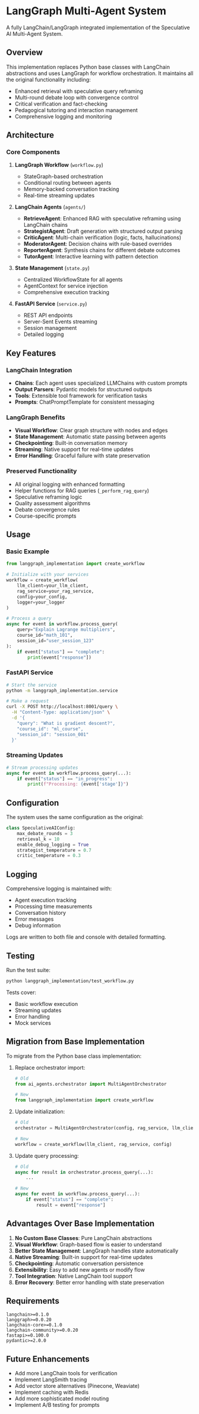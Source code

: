 # LangGraph Multi-Agent System

A fully LangChain/LangGraph integrated implementation of the Speculative AI Multi-Agent System.

## Overview

This implementation replaces Python base classes with LangChain abstractions and uses LangGraph for workflow orchestration. It maintains all the original functionality including:

- Enhanced retrieval with speculative query reframing
- Multi-round debate loop with convergence control
- Critical verification and fact-checking
- Pedagogical tutoring and interaction management
- Comprehensive logging and monitoring

## Architecture

### Core Components

1. **LangGraph Workflow** (`workflow.py`)
   - StateGraph-based orchestration
   - Conditional routing between agents
   - Memory-backed conversation tracking
   - Real-time streaming updates

2. **LangChain Agents** (`agents/`)
   - **RetrieveAgent**: Enhanced RAG with speculative reframing using LangChain chains
   - **StrategistAgent**: Draft generation with structured output parsing
   - **CriticAgent**: Multi-chain verification (logic, facts, hallucinations)
   - **ModeratorAgent**: Decision chains with rule-based overrides
   - **ReporterAgent**: Synthesis chains for different debate outcomes
   - **TutorAgent**: Interactive learning with pattern detection

3. **State Management** (`state.py`)
   - Centralized WorkflowState for all agents
   - AgentContext for service injection
   - Comprehensive execution tracking

4. **FastAPI Service** (`service.py`)
   - REST API endpoints
   - Server-Sent Events streaming
   - Session management
   - Detailed logging

## Key Features

### LangChain Integration

- **Chains**: Each agent uses specialized LLMChains with custom prompts
- **Output Parsers**: Pydantic models for structured outputs
- **Tools**: Extensible tool framework for verification tasks
- **Prompts**: ChatPromptTemplate for consistent messaging

### LangGraph Benefits

- **Visual Workflow**: Clear graph structure with nodes and edges
- **State Management**: Automatic state passing between agents
- **Checkpointing**: Built-in conversation memory
- **Streaming**: Native support for real-time updates
- **Error Handling**: Graceful failure with state preservation

### Preserved Functionality

- All original logging with enhanced formatting
- Helper functions for RAG queries (`_perform_rag_query`)
- Speculative reframing logic
- Quality assessment algorithms
- Debate convergence rules
- Course-specific prompts

## Usage

### Basic Example

```python
from langgraph_implementation import create_workflow

# Initialize with your services
workflow = create_workflow(
    llm_client=your_llm_client,
    rag_service=your_rag_service,
    config=your_config,
    logger=your_logger
)

# Process a query
async for event in workflow.process_query(
    query="Explain Lagrange multipliers",
    course_id="math_101",
    session_id="user_session_123"
):
    if event["status"] == "complete":
        print(event["response"])
```

### FastAPI Service

```bash
# Start the service
python -m langgraph_implementation.service

# Make a request
curl -X POST http://localhost:8001/query \
  -H "Content-Type: application/json" \
  -d '{
    "query": "What is gradient descent?",
    "course_id": "ml_course",
    "session_id": "session_001"
  }'
```

### Streaming Updates

```python
# Stream processing updates
async for event in workflow.process_query(...):
    if event["status"] == "in_progress":
        print(f"Processing: {event['stage']}")
```

## Configuration

The system uses the same configuration as the original:

```python
class SpeculativeAIConfig:
    max_debate_rounds = 3
    retrieval_k = 10
    enable_debug_logging = True
    strategist_temperature = 0.7
    critic_temperature = 0.3
```

## Logging

Comprehensive logging is maintained with:

- Agent execution tracking
- Processing time measurements
- Conversation history
- Error messages
- Debug information

Logs are written to both file and console with detailed formatting.

## Testing

Run the test suite:

```bash
python langgraph_implementation/test_workflow.py
```

Tests cover:
- Basic workflow execution
- Streaming updates
- Error handling
- Mock services

## Migration from Base Implementation

To migrate from the Python base class implementation:

1. Replace orchestrator import:
   ```python
   # Old
   from ai_agents.orchestrator import MultiAgentOrchestrator
   
   # New
   from langgraph_implementation import create_workflow
   ```

2. Update initialization:
   ```python
   # Old
   orchestrator = MultiAgentOrchestrator(config, rag_service, llm_client)
   
   # New
   workflow = create_workflow(llm_client, rag_service, config)
   ```

3. Update query processing:
   ```python
   # Old
   async for result in orchestrator.process_query(...):
       ...
   
   # New
   async for event in workflow.process_query(...):
       if event["status"] == "complete":
           result = event["response"]
   ```

## Advantages Over Base Implementation

1. **No Custom Base Classes**: Pure LangChain abstractions
2. **Visual Workflow**: Graph-based flow is easier to understand
3. **Better State Management**: LangGraph handles state automatically
4. **Native Streaming**: Built-in support for real-time updates
5. **Checkpointing**: Automatic conversation persistence
6. **Extensibility**: Easy to add new agents or modify flow
7. **Tool Integration**: Native LangChain tool support
8. **Error Recovery**: Better error handling with state preservation

## Requirements

```
langchain>=0.1.0
langgraph>=0.0.20
langchain-core>=0.1.0
langchain-community>=0.0.20
fastapi>=0.100.0
pydantic>=2.0.0
```

## Future Enhancements

- Add more LangChain tools for verification
- Implement LangSmith tracing
- Add vector store alternatives (Pinecone, Weaviate)
- Implement caching with Redis
- Add more sophisticated model routing
- Implement A/B testing for prompts
